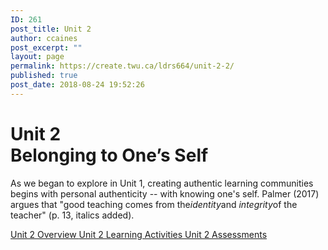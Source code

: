 ```yaml
---
ID: 261
post_title: Unit 2
author: ccaines
post_excerpt: ""
layout: page
permalink: https://create.twu.ca/ldrs664/unit-2-2/
published: true
post_date: 2018-08-24 19:52:26
---
```

<!--themify_builder_static--><h1>Unit 2<br/>Belonging to One’s Self</h1>
 <p>As we began to explore in Unit 1, creating authentic learning communities begins with personal authenticity -- with knowing one's self. Palmer (2017) argues that "good teaching comes from the<em>identity</em>and <em>integrity</em>of the teacher" (p. 13, italics added).</p> 
 <a href="https://create.twu.ca/ldrs664/unit-2/"> Unit 2 Overview </a> <a href="https://create.twu.ca/ldrs664/unit-2-learning-activities/"> Unit 2 Learning Activities </a> <a href="https://create.twu.ca/ldrs664/unit-2-assessment/"> Unit 2 Assessments </a><!--/themify_builder_static-->